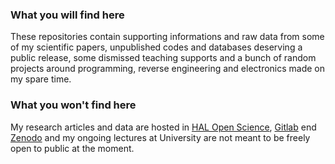 ### What you will find here
These repositories contain supporting informations and raw data from some of my scientific papers, unpublished codes and databases deserving a public release, some dismissed teaching supports and a bunch of random projects around programming, reverse engineering and electronics made on my spare time.

### What you won't find here
My research articles and data are hosted in [HAL Open Science](https://hal.science/search/index?q=raphael+boichot), [Gitlab](https://ttk.gricad-gitlab.univ-grenoble-alpes.fr/boichotr) end [Zenodo](https://zenodo.org/records/6104937#.YhOpROjMLct) and my ongoing lectures at University are not meant to be freely open to public at the moment.
